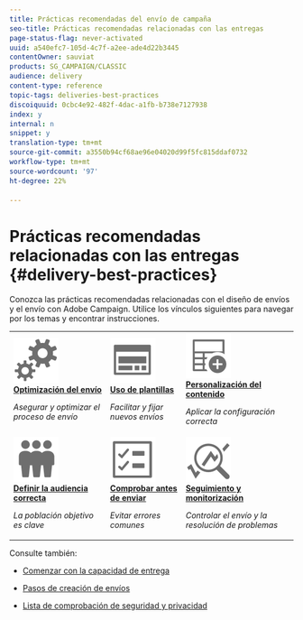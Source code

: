 ```yaml
---
title: Prácticas recomendadas del envío de campaña
seo-title: Prácticas recomendadas relacionadas con las entregas
page-status-flag: never-activated
uuid: a540efc7-105d-4c7f-a2ee-ade4d22b3445
contentOwner: sauviat
products: SG_CAMPAIGN/CLASSIC
audience: delivery
content-type: reference
topic-tags: deliveries-best-practices
discoiquuid: 0cbc4e92-482f-4dac-a1fb-b738e7127938
index: y
internal: n
snippet: y
translation-type: tm+mt
source-git-commit: a3550b94cf68ae96e04020d99f5fc815ddaf0732
workflow-type: tm+mt
source-wordcount: '97'
ht-degree: 22%

---
```



# Prácticas recomendadas relacionadas con las entregas {#delivery-best-practices}

Conozca las prácticas recomendadas relacionadas con el diseño de envíos y el envío con Adobe Campaign. Utilice los vínculos siguientes para navegar por los temas y encontrar instrucciones.

<table>
<tr>
  <td>
    <a href="optimize-delivery.md">
      <img alt="Optimizar" src="assets/do-not-localize/optimize.svg"/>
    </a>
    <div>
      <a href="optimize-delivery.md">
    <strong>Optimización del envío</strong>
    </a>
    </div>
    <p>
    <em>Asegurar y optimizar el proceso de envío</em>
    <p>
  </td>
   <td>
    <a href="use-templates.md">
      <img alt="Plantillas" src="assets/do-not-localize/design.svg"/>
    </a>
    <div>
      <a href="use-templates.md">
    <strong>Uso de plantillas</strong>
    </a>
    </div>
    <p>
    <em>Facilitar y fijar nuevos envíos</em>
    <p>
  </td>
  <td>
    <a href="design-and-personalize.md">
      <img alt="Diseño" src="assets/do-not-localize/custom.svg"/>
    </a>
    <div>
      <a href="design-and-personalize.md">
    <strong>Personalización del contenido</strong>
    </a>
    </div>
    <p>
    <em>Aplicar la configuración correcta</em>
    <p>
  </td>
</tr>
<tr>
  <td>
    <a href="define-the-right-audience.md">
      <img alt="Destinatario" src="assets/do-not-localize/profiles.svg"/>
    </a>
    <div>
      <a href="define-the-right-audience.md">
    <strong>Definir la audiencia correcta</strong>
    </a>
    </div>
    <p>
    <em>La población objetivo es clave</em>
    <p>
  </td>
   <td>
    <a href="check-before-sending.md">
      <img alt="Marque" src="assets/do-not-localize/start.svg"/>
    </a>
    <div>
      <a href="check-before-sending.md">
    <strong>Comprobar antes de enviar</strong>
    </a>
    </div>
    <p>
    <em>Evitar errores comunes</em>
    <p>
  </td>
  <td>
    <a href="track-and-monitor.md">
      <img alt="Optimizar" src="assets/do-not-localize/troubleshoot.svg"/>
    </a>
    <div>
      <a href="track-and-monitor.md">
    <strong>Seguimiento y monitorización</strong>
    </a>
    </div>
    <p>
    <em>Controlar el envío y la resolución de problemas</em>
    <p>
  </td>
</tr>
</table>

Consulte también:

* [Comenzar con la capacidad de entrega](../../delivery/using/about-deliverability.md)

* [Pasos de creación de envíos](../../delivery/using/steps-about-delivery-creation-steps.md)

* [Lista de comprobación de seguridad y privacidad](https://helpx.adobe.com/es/campaign/kb/acc-security.html)
